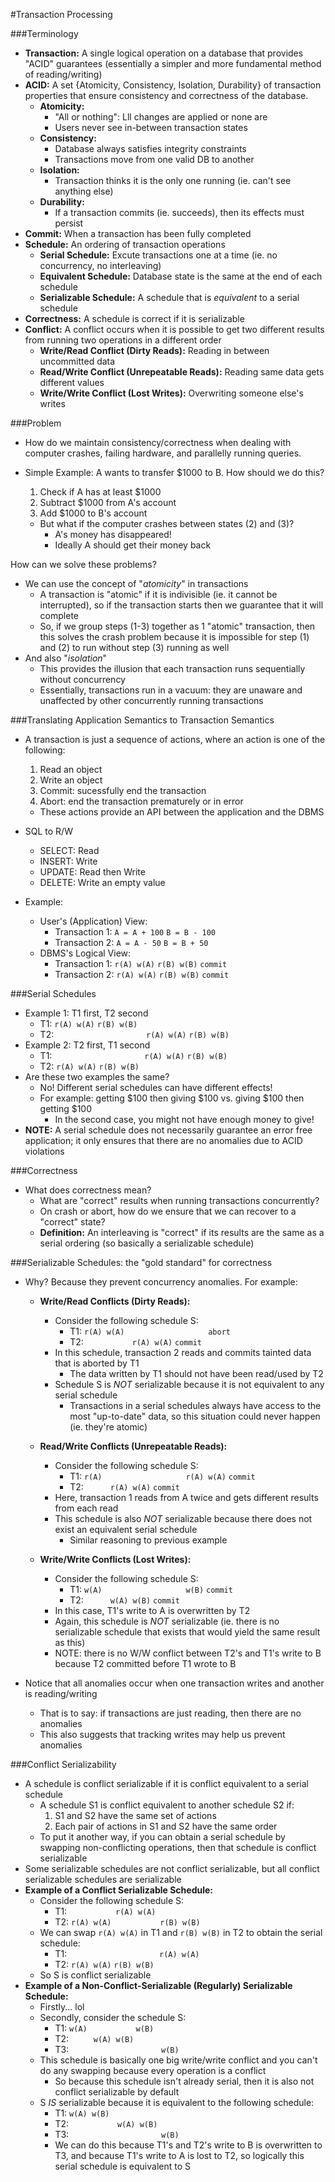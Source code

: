#Transaction Processing

###Terminology
* **Transaction:** A single logical operation on a database that provides "ACID" guarantees  (essentially a simpler and more fundamental method of reading/writing)
* **ACID:** A set {Atomicity, Consistency, Isolation, Durability} of transaction properties that ensure consistency and correctness of the database.
    * **Atomicity:** 
        * "All or nothing": Lll changes are applied or none are
        * Users never see in-between transaction states
    * **Consistency:**
        * Database always satisfies integrity constraints
        * Transactions move from one valid DB to another
    * **Isolation:**
        * Transaction thinks it is the only one running (ie. can't see anything else)
    * **Durability:**
        * If a transaction commits (ie. succeeds), then its effects must persist
* **Commit:** When a transaction has been fully completed
* **Schedule:** An ordering of transaction operations
    * **Serial Schedule:** Excute transactions one at a time (ie. no concurrency, no interleaving)
    * **Equivalent Schedule:** Database state is the same at the end of each schedule
    * **Serializable Schedule:** A schedule that is *equivalent* to a serial schedule
* **Correctness:** A schedule is correct if it is serializable
* **Conflict:** A conflict occurs when it is possible to get two different results from running two operations in a different order
    * **Write/Read Conflict (Dirty Reads):** Reading in between uncommitted data
    * **Read/Write Conflict (Unrepeatable Reads):** Reading same data gets different values
    * **Write/Write Conflict (Lost Writes):** Overwriting someone else's writes

###Problem
* How do we maintain consistency/correctness when dealing with computer crashes, failing hardware, and parallelly running queries.
* Simple Example: A wants to transfer $1000 to B.  How should we do this?
    1. Check if A has at least $1000
    2. Subtract $1000 from A's account
    3. Add $1000 to B's account

    * But what if the computer crashes between states (2) and (3)?
        * A's money has disappeared!
        * Ideally A should get their money back

How can we solve these problems?
* We can use the concept of "*atomicity*" in transactions
    * A transaction is "atomic" if it is indivisible (ie. it cannot be interrupted), so if the transaction starts then we guarantee that it will complete
    * So, if we group steps (1-3) together as 1 "atomic" transaction, then this solves the crash problem because it is impossible for step (1) and (2) to run without step (3) running as well
* And also "*isolation*"
    * This provides the illusion that each transaction runs sequentially without concurrency
    * Essentially, transactions run in a vacuum: they are unaware and unaffected by other concurrently running transactions

###Translating Application Semantics to Transaction Semantics
* A transaction is just a sequence of actions, where an action is one of the following:
    1. Read an object
    2. Write an object
    3. Commit: sucessfully end the transaction
    4. Abort: end the transaction prematurely or in error

    * These actions provide an API between the application and the DBMS

* SQL to R/W
    * SELECT: Read
    * INSERT: Write
    * UPDATE: Read then Write
    * DELETE: Write an empty value

* Example:
    * User's (Application) View:
        * Transaction 1: `A = A + 100` `B = B - 100`
        * Transaction 2: `A = A - 50` `B = B + 50`
    * DBMS's Logical View:
        * Transaction 1: `r(A) w(A)` `r(B) w(B)` `commit`
        * Transaction 2: `r(A) w(A)` `r(B) w(B)` `commit`

###Serial Schedules
* Example 1: T1 first, T2 second
    * T1: `r(A) w(A)` `r(B) w(B)`
    * T2: &emsp;&emsp;&emsp;&emsp;&emsp;&emsp;&emsp;&emsp;&emsp;&emsp; `r(A) w(A)` `r(B) w(B)`
* Example 2: T2 first, T1 second
    * T1: &emsp;&emsp;&emsp;&emsp;&emsp;&emsp;&emsp;&emsp;&emsp;&emsp; `r(A) w(A)` `r(B) w(B)`
    * T2: `r(A) w(A)` `r(B) w(B)`
* Are these two examples the same?
    * No!  Different serial schedules can have different effects!
    * For example: getting $100 then giving $100 vs. giving $100 then getting $100
        * In the second case, you might not have enough money to give!
* **NOTE:** A serial schedule does not necessarily guarantee an error free application; it only ensures that there are no anomalies due to ACID violations

###Correctness
* What does correctness mean?
    * What are "correct" results when running transactions concurrently?
    * On crash or abort, how do we ensure that we can recover to a "correct" state?
    * **Definition:** An interleaving is "correct" if its results are the same as a serial ordering (so basically a serializable schedule)

###Serializable Schedules: the "gold standard" for correctness
* Why?  Because they prevent concurrency anomalies.  For example:
    * **Write/Read Conflicts (Dirty Reads):**
        * Consider the following schedule S:
            * T1: `r(A) w(A)` &emsp;&emsp;&emsp;&emsp;&emsp;&emsp;&emsp;&emsp;&emsp; `abort`
            * T2: &emsp;&emsp;&emsp;&emsp;&emsp; `r(A) w(A)` `commit`
        * In this schedule, transaction 2 reads and commits tainted data that is aborted by T1
            * The data written by T1 should not have been read/used by T2
        * Schedule S is *NOT* serializable because it is not equivalent to any serial schedule
            * Transactions in a serial schedules always have access to the most "up-to-date" data, so this situation could never happen (ie. they're atomic)

    * **Read/Write Conflicts (Unrepeatable Reads):**
        * Consider the following schedule S:
            * T1: `r(A)` &emsp;&emsp;&emsp;&emsp;&emsp;&emsp;&emsp;&emsp;&emsp; `r(A) w(A)` `commit` 
            * T2: &emsp;&emsp;&ensp; `r(A) w(A)` `commit`
        * Here, transaction 1 reads from A twice and gets different results from each read
        * This schedule is also *NOT* serializable because there does not exist an equivalent serial schedule
            * Similar reasoning to previous example

    * **Write/Write Conflicts (Lost Writes):**
        * Consider the following schedule S: 
            * T1: `w(A)` &emsp;&emsp;&emsp;&emsp;&emsp;&emsp;&emsp;&emsp;&emsp; `w(B)` `commit`
            * T2: &emsp;&emsp;&ensp; `w(A) w(B)` `commit`
        * In this case, T1's write to A is overwritten by T2
        * Again, this schedule is *NOT* serializable (ie. there is no serializable schedule that exists that would yield the same result as this)
        * NOTE: there is no W/W conflict between T2's and T1's write to B because T2 committed before T1 wrote to B

* Notice that all anomalies occur when one transaction writes and another is reading/writing
    * That is to say: if transactions are just reading, then there are no anomalies
    * This also suggests that tracking writes may help us prevent anomalies

###Conflict Serializability
* A schedule is conflict serializable if it is conflict equivalent to a serial schedule
    * A schedule S1 is conflict equivalent to another schedule S2 if:
        1. S1 and S2 have the same set of actions
        2. Each pair of actions in S1 and S2 have the same order
    * To put it another way, if you can obtain a serial schedule by swapping non-conflicting operations, then that schedule is conflict serializable 
* Some serializable schedules are not conflict serializable, but all conflict serializable schedules are serializable
* **Example of a Conflict Serializable Schedule:**
    * Consider the following schedule S: 
        * T1: &emsp;&emsp;&emsp;&emsp;&emsp; `r(A) w(A)`
        * T2: `r(A) w(A)` &emsp;&emsp;&emsp;&emsp;&emsp; `r(B) w(B)`
    * We can swap `r(A) w(A)` in T1 and `r(B) w(B)` in T2 to obtain the serial schedule:
        * T1: &emsp;&emsp;&emsp;&emsp;&emsp;&emsp;&emsp;&emsp;&emsp;&emsp; `r(A) w(A)`
        * T2: `r(A) w(A)` `r(B) w(B)`
    * So S is conflict serializable
* **Example of a Non-Conflict-Serializable (Regularly) Serializable Schedule:**
    * Firstly... lol
    * Secondly, consider the schedule S:
        * T1: `w(A)` &emsp;&emsp;&emsp;&emsp;&emsp; `w(B)`
        * T2: &emsp;&emsp;&nbsp; `w(A) w(B)`
        * T3: &emsp;&emsp;&ensp;&emsp;&emsp;&emsp;&emsp;&emsp;&emsp;&emsp;&ensp; `w(B)`
    * This schedule is basically one big write/write conflict and you can't do any swapping because every operation is a conflict
        * So because this schedule isn't already serial, then it is also not conflict serializable by default
    * S *IS* serializable because it is equivalent to the following schedule:
        * T1: `w(A) w(B)`
        * T2: &emsp;&emsp;&emsp;&emsp;&emsp; `w(A) w(B)`
        * T3: &emsp;&emsp;&emsp;&emsp;&emsp;&emsp;&emsp;&emsp;&emsp;&emsp; `w(B)`
        * We can do this because T1's and T2's write to B is overwritten to T3, and because T1's write to A is lost to T2, so logically this serial schedule is equivalent to S

